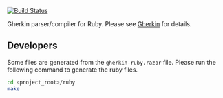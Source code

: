 [![Build Status](https://secure.travis-ci.org/cucumber/gherkin-ruby.svg)](http://travis-ci.org/cucumber/gherkin-ruby)

Gherkin parser/compiler for Ruby. Please see [Gherkin](https://github.com/cucumber/gherkin) for details.

## Developers

Some files are generated from the `gherkin-ruby.razor` file. Please run the
following command to generate the ruby files.

~~~bash
cd <project_root>/ruby
make
~~~

